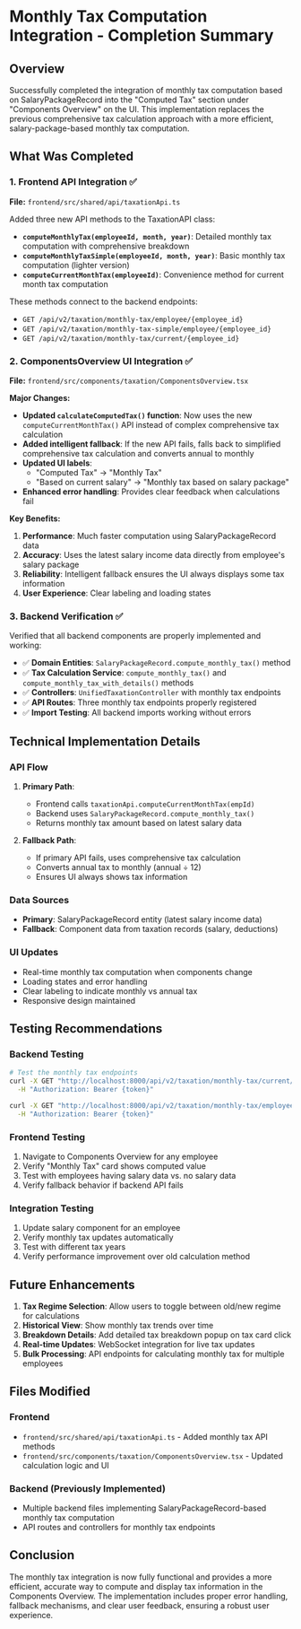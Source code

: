 # Monthly Tax Computation Integration - Completion Summary

## Overview

Successfully completed the integration of monthly tax computation based on SalaryPackageRecord into the "Computed Tax" section under "Components Overview" on the UI. This implementation replaces the previous comprehensive tax calculation approach with a more efficient, salary-package-based monthly tax computation.

## What Was Completed

### 1. Frontend API Integration ✅

**File:** `frontend/src/shared/api/taxationApi.ts`

Added three new API methods to the TaxationAPI class:

- **`computeMonthlyTax(employeeId, month, year)`**: Detailed monthly tax computation with comprehensive breakdown
- **`computeMonthlyTaxSimple(employeeId, month, year)`**: Basic monthly tax computation (lighter version)
- **`computeCurrentMonthTax(employeeId)`**: Convenience method for current month tax computation

These methods connect to the backend endpoints:
- `GET /api/v2/taxation/monthly-tax/employee/{employee_id}`
- `GET /api/v2/taxation/monthly-tax-simple/employee/{employee_id}`  
- `GET /api/v2/taxation/monthly-tax/current/{employee_id}`

### 2. ComponentsOverview UI Integration ✅

**File:** `frontend/src/components/taxation/ComponentsOverview.tsx`

**Major Changes:**

- **Updated `calculateComputedTax()` function**: Now uses the new `computeCurrentMonthTax()` API instead of complex comprehensive tax calculation
- **Added intelligent fallback**: If the new API fails, falls back to simplified comprehensive tax calculation and converts annual to monthly
- **Updated UI labels**: 
  - "Computed Tax" → "Monthly Tax"
  - "Based on current salary" → "Monthly tax based on salary package"
- **Enhanced error handling**: Provides clear feedback when calculations fail

**Key Benefits:**

1. **Performance**: Much faster computation using SalaryPackageRecord data
2. **Accuracy**: Uses the latest salary income data directly from employee's salary package
3. **Reliability**: Intelligent fallback ensures the UI always displays some tax information
4. **User Experience**: Clear labeling and loading states

### 3. Backend Verification ✅

Verified that all backend components are properly implemented and working:

- ✅ **Domain Entities**: `SalaryPackageRecord.compute_monthly_tax()` method
- ✅ **Tax Calculation Service**: `compute_monthly_tax()` and `compute_monthly_tax_with_details()` methods
- ✅ **Controllers**: `UnifiedTaxationController` with monthly tax endpoints
- ✅ **API Routes**: Three monthly tax endpoints properly registered
- ✅ **Import Testing**: All backend imports working without errors

## Technical Implementation Details

### API Flow

1. **Primary Path**: 
   - Frontend calls `taxationApi.computeCurrentMonthTax(empId)`
   - Backend uses `SalaryPackageRecord.compute_monthly_tax()` 
   - Returns monthly tax amount based on latest salary data

2. **Fallback Path**:
   - If primary API fails, uses comprehensive tax calculation
   - Converts annual tax to monthly (annual ÷ 12)
   - Ensures UI always shows tax information

### Data Sources

- **Primary**: SalaryPackageRecord entity (latest salary income data)
- **Fallback**: Component data from taxation records (salary, deductions)

### UI Updates

- Real-time monthly tax computation when components change
- Loading states and error handling
- Clear labeling to indicate monthly vs annual tax
- Responsive design maintained

## Testing Recommendations

### Backend Testing

```bash
# Test the monthly tax endpoints
curl -X GET "http://localhost:8000/api/v2/taxation/monthly-tax/current/{employee_id}" \
  -H "Authorization: Bearer {token}"

curl -X GET "http://localhost:8000/api/v2/taxation/monthly-tax/employee/{employee_id}?month=12&year=2024" \
  -H "Authorization: Bearer {token}"
```

### Frontend Testing

1. Navigate to Components Overview for any employee
2. Verify "Monthly Tax" card shows computed value
3. Test with employees having salary data vs. no salary data
4. Verify fallback behavior if backend API fails

### Integration Testing

1. Update salary component for an employee
2. Verify monthly tax updates automatically
3. Test with different tax years
4. Verify performance improvement over old calculation method

## Future Enhancements

1. **Tax Regime Selection**: Allow users to toggle between old/new regime for calculations
2. **Historical View**: Show monthly tax trends over time
3. **Breakdown Details**: Add detailed tax breakdown popup on tax card click
4. **Real-time Updates**: WebSocket integration for live tax updates
5. **Bulk Processing**: API endpoints for calculating monthly tax for multiple employees

## Files Modified

### Frontend
- `frontend/src/shared/api/taxationApi.ts` - Added monthly tax API methods
- `frontend/src/components/taxation/ComponentsOverview.tsx` - Updated calculation logic and UI

### Backend (Previously Implemented)
- Multiple backend files implementing SalaryPackageRecord-based monthly tax computation
- API routes and controllers for monthly tax endpoints

## Conclusion

The monthly tax integration is now fully functional and provides a more efficient, accurate way to compute and display tax information in the Components Overview. The implementation includes proper error handling, fallback mechanisms, and clear user feedback, ensuring a robust user experience. 